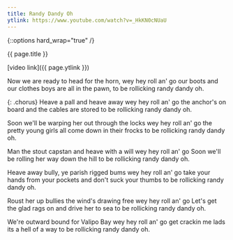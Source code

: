 ```yaml
---
title: Randy Dandy Oh
ytlink: https://www.youtube.com/watch?v=_HkKN0cNUaU
---
```


{::options hard_wrap="true" /}

{{ page.title }}

[video link]({{ page.ytlink }})


Now we are ready to head for the horn,
wey hey roll an' go
our boots and our clothes boys are all in the pawn,
to be rollicking randy dandy oh.

{: .chorus}
Heave a pall and heave away
wey hey roll an' go
the anchor's on board and the cables are stored
to be rollicking randy dandy oh.

Soon we'll be warping her out through the locks
wey hey roll an' go
the pretty young girls all come down in their frocks
to be rollicking randy dandy oh.

Man the stout capstan and heave with a will
wey hey roll an' go
Soon we'll be rolling her way down the hill
to be rollicking randy dandy oh.

Heave away bully, ye parish rigged bums
wey hey roll an' go
take your hands from your pockets and don't suck your thumbs
to be rollicking randy dandy oh.

Roust her up bullies the wind's drawing free
wey hey roll an' go
Let's get the glad rags on and drive her to sea
to be rollicking randy dandy oh.

We're outward bound for Valipo Bay
wey hey roll an' go
get crackin me lads its a hell of a way
to be rollicking randy dandy oh.

